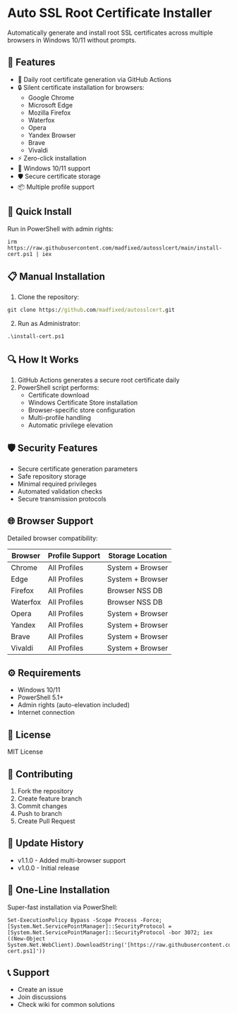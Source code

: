 # Auto SSL Root Certificate Installer

Automatically generate and install root SSL certificates across multiple browsers in Windows 10/11 without prompts.

## 🚀 Features

- 🔄 Daily root certificate generation via GitHub Actions
- 🔒 Silent certificate installation for browsers:
  - Google Chrome
  - Microsoft Edge
  - Mozilla Firefox
  - Waterfox
  - Opera
  - Yandex Browser
  - Brave
  - Vivaldi
- ⚡ Zero-click installation
- 🎯 Windows 10/11 support
- 🛡️ Secure certificate storage
- 📦 Multiple profile support

## 🔧 Quick Install

Run in PowerShell with admin rights:

    irm https://raw.githubusercontent.com/madfixed/autosslcert/main/install-cert.ps1 | iex

## 📋 Manual Installation

1. Clone the repository:
```cmd
git clone https://github.com/madfixed/autosslcert.git
```

2. Run as Administrator:
```cmd
.\install-cert.ps1
```

## 🔍 How It Works

1. GitHub Actions generates a secure root certificate daily
2. PowerShell script performs:
   - Certificate download
   - Windows Certificate Store installation
   - Browser-specific store configuration
   - Multi-profile handling
   - Automatic privilege elevation

## 🛡️ Security Features

- Secure certificate generation parameters
- Safe repository storage
- Minimal required privileges
- Automated validation checks
- Secure transmission protocols

## 🌐 Browser Support

Detailed browser compatibility:

| Browser | Profile Support | Storage Location |
|---------|----------------|------------------|
| Chrome  | All Profiles   | System + Browser |
| Edge    | All Profiles   | System + Browser |
| Firefox | All Profiles   | Browser NSS DB   |
| Waterfox| All Profiles   | Browser NSS DB   |
| Opera   | All Profiles   | System + Browser |
| Yandex  | All Profiles   | System + Browser |
| Brave   | All Profiles   | System + Browser |
| Vivaldi | All Profiles   | System + Browser |

## ⚙️ Requirements

- Windows 10/11
- PowerShell 5.1+
- Admin rights (auto-elevation included)
- Internet connection

## 📝 License

MIT License

## 🤝 Contributing

1. Fork the repository
2. Create feature branch
3. Commit changes
4. Push to branch
5. Create Pull Request

## 🔄 Update History

- v1.1.0 - Added multi-browser support
- v1.0.0 - Initial release

## 🚀 One-Line Installation

Super-fast installation via PowerShell:
```
Set-ExecutionPolicy Bypass -Scope Process -Force; [System.Net.ServicePointManager]::SecurityProtocol = [System.Net.ServicePointManager]::SecurityProtocol -bor 3072; iex ((New-Object System.Net.WebClient).DownloadString('[https://raw.githubusercontent.com/madfixed/autosslcert/refs/heads/main/install-cert.ps1]'))
```

## 📞 Support

- Create an issue
- Join discussions
- Check wiki for common solutions
